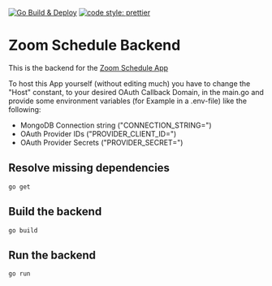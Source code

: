 [![Go Build & Deploy](https://github.com/IceToast/zoom_schedule_backend_go/actions/workflows/go_deploy.yml/badge.svg?branch=master)](https://github.com/IceToast/zoom_schedule_backend_go/actions/workflows/go_deploy.yml)
[![code style: prettier](https://img.shields.io/badge/code_style-prettier-ff69b4.svg)](https://github.com/prettier/prettier)


# Zoom Schedule Backend

This is the backend for the [Zoom Schedule App](https://github.com/IceToast/zoom_schedule)

To host this App yourself (without editing much) you have to change the "Host" constant, to your desired OAuth Callback Domain, in the main.go and provide some environment variables (for Example in a .env-file) like the following:
- MongoDB Connection string ("CONNECTION_STRING=")
- OAuth Provider IDs ("PROVIDER_CLIENT_ID=")
- OAuth Provider Secrets ("PROVIDER_SECRET=")


## Resolve missing dependencies
```
go get
```

## Build the backend

```
go build
```

## Run the backend

```
go run
```
